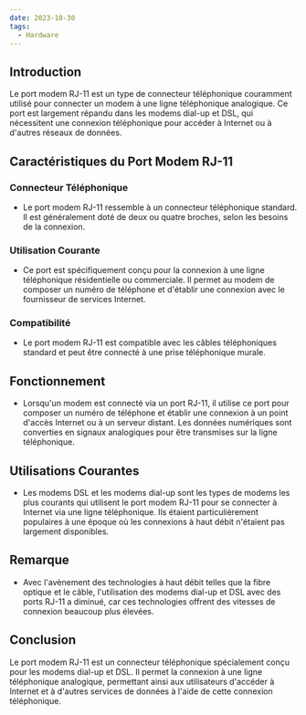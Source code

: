 ```yaml
---
date: 2023-10-30
tags:
  - Hardware
---
```


## Introduction
Le port modem RJ-11 est un type de connecteur téléphonique couramment utilisé pour connecter un modem à une ligne téléphonique analogique. Ce port est largement répandu dans les modems dial-up et DSL, qui nécessitent une connexion téléphonique pour accéder à Internet ou à d'autres réseaux de données.

## Caractéristiques du Port Modem RJ-11

### Connecteur Téléphonique
- Le port modem RJ-11 ressemble à un connecteur téléphonique standard. Il est généralement doté de deux ou quatre broches, selon les besoins de la connexion.

### Utilisation Courante
- Ce port est spécifiquement conçu pour la connexion à une ligne téléphonique résidentielle ou commerciale. Il permet au modem de composer un numéro de téléphone et d'établir une connexion avec le fournisseur de services Internet.

### Compatibilité
- Le port modem RJ-11 est compatible avec les câbles téléphoniques standard et peut être connecté à une prise téléphonique murale.

## Fonctionnement
- Lorsqu'un modem est connecté via un port RJ-11, il utilise ce port pour composer un numéro de téléphone et établir une connexion à un point d'accès Internet ou à un serveur distant. Les données numériques sont converties en signaux analogiques pour être transmises sur la ligne téléphonique.

## Utilisations Courantes
- Les modems DSL et les modems dial-up sont les types de modems les plus courants qui utilisent le port modem RJ-11 pour se connecter à Internet via une ligne téléphonique. Ils étaient particulièrement populaires à une époque où les connexions à haut débit n'étaient pas largement disponibles.

## Remarque
- Avec l'avènement des technologies à haut débit telles que la fibre optique et le câble, l'utilisation des modems dial-up et DSL avec des ports RJ-11 a diminué, car ces technologies offrent des vitesses de connexion beaucoup plus élevées.

## Conclusion
Le port modem RJ-11 est un connecteur téléphonique spécialement conçu pour les modems dial-up et DSL. Il permet la connexion à une ligne téléphonique analogique, permettant ainsi aux utilisateurs d'accéder à Internet et à d'autres services de données à l'aide de cette connexion téléphonique.